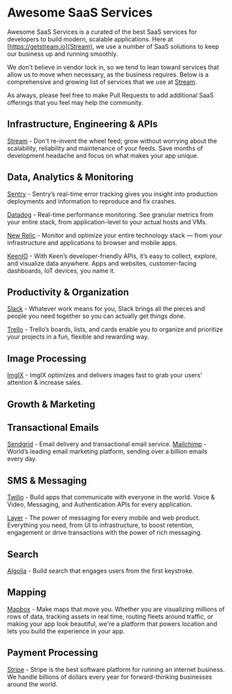 # Awesome SaaS Services

Awesome SaaS Services is a curated of the best SaaS services for developers to build modern, scalable applications. Here at [https://getstream.io](Stream), we use a number of SaaS solutions to keep our business up and running smoothly. 

We don't believe in vendor lock in, so we tend to lean toward services that allow us to move when necessary, as the business requires. Below is a comprehensive and growing list of services that we use at [Stream](https://getstream.io).

As always, please feel free to make Pull Requests to add additional SaaS offerings that you feel may help the community.

## Infrastructure, Engineering & APIs

[Stream](https://getstream.io) - Don't re-invent the wheel feed; grow without worrying about the scalability, reliability and maintenance of your feeds. Save months of development headache and focus on what makes your app unique.

## Data, Analytics & Monitoring

[Sentry](https://sentry.io) - Sentry’s real-time error tracking gives you insight into production deployments and information to reproduce and fix crashes.

[Datadog](https://datadoghq.com) - Real-time performance monitoring. See granular metrics from your entire stack, from application-level to your actual hosts and VMs.

[New Relic](https://newrelic.com/?) - Monitor and optimize your entire technology stack — from your infrastructure and applications to browser and mobile apps.

[KeenIO](https://keen.io) - With Keen’s developer-friendly APIs, it’s easy to collect, explore, and visualize data anywhere. Apps and websites, customer-facing dashboards, IoT devices, you name it.

## Productivity & Organization

[Slack](https://slack.com/) - Whatever work means for you, Slack brings all the pieces and people you need together so you can actually get things done.

[Trello](https://trello.com/) - Trello’s boards, lists, and cards enable you to organize and prioritize your projects in a fun, flexible and rewarding way.

## Image Processing

[ImgIX](https://imgix.com/) - ImgIX optimizes and delivers images fast to grab your users’ attention & increase sales.

## Growth & Marketing

## Transactional Emails

[Sendgrid](https://sendgrid.com/) - Email delivery and transactional email service.
[Mailchimp](https://mailchimp.com/) - World’s leading email marketing platform, sending over a billion emails every day.

## SMS & Messaging

[Twilio](https://twilio.com/) - Build apps that communicate with everyone in the world. Voice & Video, Messaging, and Authentication APIs for every application.

[Layer](https://layer.com) - The power of messaging for every mobile and web product. Everything you need, from UI to infrastructure, to boost retention, engagement or drive transactions with the power of rich messaging.

## Search

[Algolia](https://algolia.com) - Build search that engages users from the first keystroke.

## Mapping

[Mapbox](https://mapbox.com) - Make maps that move you. Whether you are visualizing millions of rows of data, tracking assets in real time, routing fleets around traffic, or making your app look beautiful, we're a platform that powers location and lets you build the experience in your app.

## Payment Processing

[Stripe](https://stripe.com) - Stripe is the best software platform for running an internet business. We handle billions of dollars every year for forward-thinking businesses around the world.



